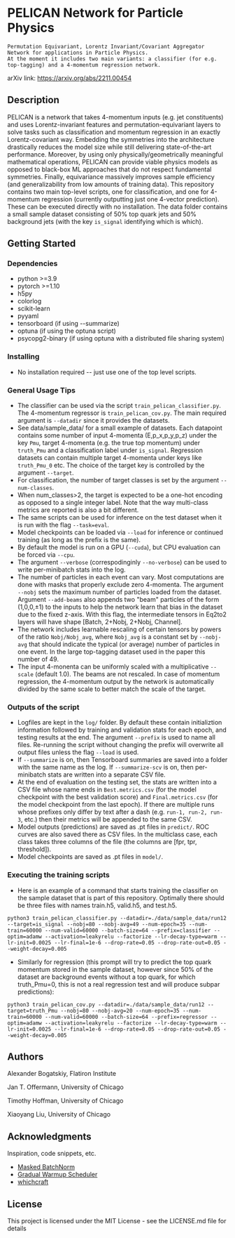 # PELICAN Network for Particle Physics

    Permutation Equivariant, Lorentz Invariant/Covariant Aggregator Network for applications in Particle Physics.
    At the moment it includes two main variants: a classifier (for e.g. top-tagging) and a 4-momentum regression network. 

arXiv link: https://arxiv.org/abs/2211.00454

## Description

PELICAN is a network that takes 4-momentum inputs (e.g. jet constituents) and uses Lorentz-invariant features and permutation-equivariant layers to solve tasks such as classification and momentum regression in an exactly Lorentz-covariant way. Embedding the symmetries into the architecture drastically reduces the model size while still delivering state-of-the-art performance. Moreover, by using only physically/geometrically meaningful mathematical operations, PELICAN can provide viable physics models as opposed to black-box ML approaches that do not respect fundamental symmetries. Finally, equivariance massively improves sample efficiency (and generalizability from low amounts of training data). This repository contains two main top-level scripts, one for classification, and one for 4-momentum regression (currently outputting just one 4-vector prediction). These can be executed directly with no installation. The data folder contains a small sample dataset consisting of 50% top quark jets and 50% background jets (with the key `is_signal` identifying which is which).

## Getting Started

### Dependencies

* python >=3.9
* pytorch >=1.10
* h5py
* colorlog
* scikit-learn
* pyyaml
* tensorboard (if using --summarize)
* optuna (if using the optuna script)
* psycopg2-binary (if using optuna with a distributed file sharing system)

### Installing

* No installation required -- just use one of the top level scripts.

### General Usage Tips

* The classifier can be used via the script `train_pelican_classifier.py`. The 4-momentum regressor is `train_pelican_cov.py`. 
    The main required argument is `--datadir` since it provides the datasets. 
* See data/sample_data/ for a small example of datasets. Each datapoint contains some number of input 4-momenta (E,p_x,p_y,p_z) under the key `Pmu`, 
    target 4-momenta (e.g. the true top momentum) under `truth_Pmu` and a classification label under `is_signal`. Regression datasets can contain multiple target 4-momenta under keys like `truth_Pmu_0` etc. The choice of the target key is controlled by the argument `--target`.
* For classification, the number of target classes is set by the argument `--num-classes`. 
* When num_classes>2, the target is expected to be a one-hot encoding as opposed to a single integer label. Note that the way multi-class metrics are reported is also a bit different.
* The same scripts can be used for inference on the test dataset when it is run with the flag `--task=eval`. 
* Model checkpoints can be loaded via `--load` for inference or continued training (as long as the prefix is the same).
* By default the model is run on a GPU (`--cuda`), but CPU evaluation can be forced via `--cpu`.
* The argument `--verbose` (correspodinginly `--no-verbose`) can be used to write per-minibatch stats into the log.
* The number of particles in each event can vary. Most computations are done with masks that properly exclude zero 4-momenta. The argument `--nobj` sets the maximum number of particles loaded from the dataset. Argument `--add-beams` also appends two "beam" particles of the form (1,0,0,±1) to the inputs to help the network learn that bias in the dataset due to the fixed z-axis. With this flag, the intermediate tensors in Eq2to2 layers will have shape [Batch, 2+Nobj, 2+Nobj, Channel].
* The network includes learnable rescaling of certain tensors by powers of the ratio `Nobj/Nobj_avg`, where `Nobj_avg` is a constant set by `--nobj-avg` that should indicate the typical (or average) number of particles in one event. In the large top-tagging dataset used in the paper this number of 49.
* The input 4-monenta can be uniformly scaled with a multiplicative `--scale` (default 1.0). The beams are not rescaled.
    In case of momentum regression, the 4-momentum output by the network is automatically divided by the same scale to better match the scale of the target.

### Outputs of the script

* Logfiles are kept in the `log/` folder. By default these contain initializtion information followed by training and validation stats for each epoch, and testing results at the end. The argument `--prefix` is used to name all files. Re-running the script without changing the prefix will overwrite all output files unless the flag `--load` is used.
* If `--summarize` is on, then Tensorboard summaries are saved into a folder with the same name as the log. If `--summarize-scv` is on, then per-minibatch stats are written into a separate CSV file.
* At the end of evaluation on the testing set, the stats are written into a CSV file whose name ends in `Best.metrics.csv` (for the model checkpoint with the best validation score) and `Final.metrics.csv` (for the model checkpoint from the last epoch). If there are multiple runs whose prefixes only differ by text after a dash (e.g. `run-1, run-2, run-3`, etc.) then their metrics will be appended to the same CSV.
* Model outputs (predictions) are saved as .pt files in `predict/`. ROC curves are also saved there as CSV files. In the multiclass case, each class takes three columns of the file (the columns are [fpr, tpr, threshold]).
* Model checkpoints are saved as .pt files in `model/`.

### Executing the training scripts

* Here is an example of a command that starts training the classifier on the sample dataset that is part of this repository. Optimally there should be three files with names train.h5, valid.h5, and test.h5.
```
python3 train_pelican_classifier.py --datadir=./data/sample_data/run12 --target=is_signal --nobj=80 --nobj-avg=49 --num-epoch=35 --num-train=60000 --num-valid=60000 --batch-size=64 --prefix=classifier --optim=adamw --activation=leakyrelu --factorize --lr-decay-type=warm --lr-init=0.0025 --lr-final=1e-6 --drop-rate=0.05 --drop-rate-out=0.05 --weight-decay=0.005
```
* Similarly for regression (this prompt will try to predict the top quark momentum stored in the sample dataset, however since 50% of the dataset are background events without a top quark, for which truth_Pmu=0, this is not a real regression test and will produce subpar predictions):
```
python3 train_pelican_cov.py --datadir=./data/sample_data/run12 --target=truth_Pmu --nobj=80 --nobj-avg=20 --num-epoch=35 --num-train=60000 --num-valid=60000 --batch-size=64 --prefix=regressor --optim=adamw --activation=leakyrelu --factorize --lr-decay-type=warm --lr-init=0.0025 --lr-final=1e-6 --drop-rate=0.05 --drop-rate-out=0.05 --weight-decay=0.005
```


## Authors

Alexander Bogatskiy, Flatiron Institute

Jan T. Offermann, University of Chicago 

Timothy Hoffman, University of Chicago

Xiaoyang Liu, University of Chicago

## Acknowledgments

Inspiration, code snippets, etc.
* [Masked BatchNorm](https://github.com/ptrblck/pytorch_misc/blob/20e8ea93bd458b88f921a87e2d4001a4eb753a02/batch_norm_manual.py)
* [Gradual Warmup Scheduler](https://github.com/ildoonet/pytorch-gradual-warmup-lr/blob/master/warmup_scheduler/scheduler.py)
* [whichcraft](https://github.com/cookiecutter/whichcraft)

## License

This project is licensed under the MIT License - see the LICENSE.md file for details
